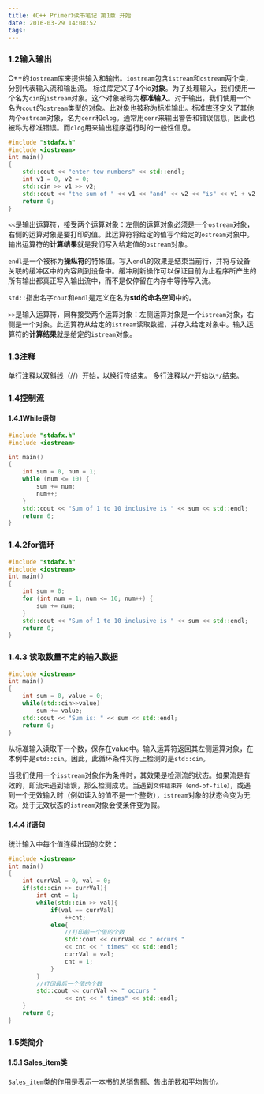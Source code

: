```yaml
---
title: 《C++ Primer》读书笔记 第1章 开始
date: 2016-03-29 14:08:52
tags:
---
```



### 1.2输入输出

C++的`iostream`库来提供输入和输出。`iostream`包含`istream`和`ostream`两个类，分别代表输入流和输出流。
标注库定义了4个io**对象**。为了处理输入，我们使用一个名为`cin`的`istream`对象。这个对象被称为**标准输入**。对于输出，我们使用一个名为`cout`的`ostream`类型的对象。此对象也被称为标准输出。标准库还定义了其他两个`ostream`对象，名为`cerr`和`clog`。通常用`cerr`来输出警告和错误信息，因此也被称为标准错误。而`clog`用来输出程序运行时的一般性信息。

```cpp
#include "stdafx.h"
#include <iostream>
int main()
{	
	std::cout << "enter tow numbers" << std::endl;
	int v1 = 0, v2 = 0;
	std::cin >> v1 >> v2;
	std::cout << "the sum of " << v1 << "and" << v2 << "is" << v1 + v2 << std::endl;
    return 0;
}
```


`<<`是输出运算符，接受两个运算对象：左侧的运算对象必须是一个`ostream`对象，右侧的运算对象是要打印的值。此运算符将给定的值写个给定的`ostream`对象中。输出运算符的**计算结果**就是我们写入给定值的`ostream`对象。

`endl`是一个被称为**操纵符**的特殊值。写入`endl`的效果是结束当前行，并将与设备关联的缓冲区中的内容刷到设备中。缓冲刷新操作可以保证目前为止程序所产生的所有输出都真正写入输出流中，而不是仅停留在内存中等待写入流。

`std::`指出名字`cout`和`endl`是定义在名为**std的命名空间**中的。

`>>`是输入运算符，同样接受两个运算对象：左侧运算对象是一个`istream`对象，右侧是一个对象。此运算符从给定的`istream`读取数据，并存入给定对象中。输入运算符的**计算结果**就是给定的`istream`对象。

### 1.3注释
单行注释以双斜线（//）开始，以换行符结束。
多行注释以`/*`开始以`*/`结束。


### 1.4控制流


#### 1.4.1While语句

```c++
#include "stdafx.h"
#include <iostream>

int main()
{	
	int sum = 0, num = 1;
	while (num <= 10) {
		sum += num;
		num++;
	}
	std::cout << "Sum of 1 to 10 inclusive is " << sum << std::endl;
    return 0;
}
```
### 1.4.2for循环

```c++
#include "stdafx.h"
#include <iostream>
int main()
{	
	int sum = 0;
	for (int num = 1; num <= 10; num++) {
		sum += num;
	}
	std::cout << "Sum of 1 to 10 inclusive is " << sum << std::endl;
	return 0;
}
```
### 1.4.3 读取数量不定的输入数据

```c++
#include <iostream>
int main()
{
	int sum = 0, value = 0;
	while(std::cin>>value)
		sum += value;
	std::cout << "Sum is: " << sum << std::endl;
	return 0;
}
```
从标准输入读取下一个数，保存在value中。输入运算符返回其左侧运算对象，在本例中是`std::cin`。因此，此循环条件实际上检测的是`std::cin`。

当我们使用一个`isstream`对象作为条件时，其效果是检测流的状态。如果流是有效的，即流未遇到错误，那么检测成功。当遇到`文件结束符（end-of-file）`，或遇到一个无效输入时（例如读入的值不是一个整数），`istream`对象的状态会变为无效。处于无效状态的`istream`对象会使条件变为假。



#### 1.4.4 if语句

统计输入中每个值连续出现的次数：


```cpp
#include <iostream>
int main()
{
	int currVal = 0, val = 0;
	if(std::cin >> currVal){
		int cnt = 1;
		while(std::cin >> val){
			if(val == currVal)
				++cnt;
			else{
				//打印前一个值的个数
				std::cout << currVal << " occurs "
				<< cnt << " times" << std::endl;
				currVal = val;
				cnt = 1;
			}
		}
		//打印最后一个值的个数
		std::cout << currVal << " occurs "
				<< cnt << " times" << std::endl;
	}
	return 0;
}
```

### 1.5类简介

#### 1.5.1 Sales_item类

`Sales_item`类的作用是表示一本书的总销售额、售出册数和平均售价。





